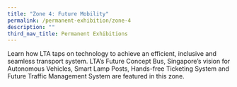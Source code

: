 ```yaml
---
title: "Zone 4: Future Mobility"
permalink: /permanent-exhibition/zone-4
description: ""
third_nav_title: Permanent Exhibitions
---
```

Learn how LTA taps on technology to achieve an efficient, inclusive and seamless transport system. LTA’s Future Concept Bus, Singapore’s vision for Autonomous Vehicles, Smart Lamp Posts, Hands-free Ticketing System and Future Traffic Management System are featured in this zone.